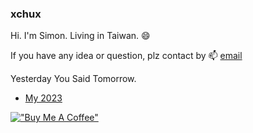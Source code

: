 ### xchux

Hi. I'm Simon. Living in Taiwan. 😄

If you have any idea or question, plz contact by 📫 [email](simonchu199510@gmail.com)

Yesterday You Said Tomorrow.

- [My 2023](https://github.com/xchux/2023)

[!["Buy Me A Coffee"](https://www.buymeacoffee.com/assets/img/custom_images/orange_img.png)](https://www.buymeacoffee.com/chuchu)

